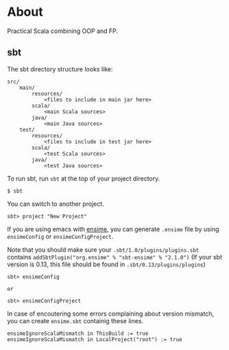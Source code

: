 About
=====

Practical Scala combining OOP and FP.

## sbt

The sbt directory structure looks like:
```
src/
    main/
        resources/
            <files to include in main jar here>
        scala/
            <main Scala sources>
        java/
            <main Java sources>
    test/
        resources/
            <files to include in test jar here>
        scala/
            <test Scala sources>
        java/
            <test Java sources>
```

To run sbt, run `sbt` at the top of your project directory.

```
$ sbt
```

You can switch to another project.

```
sbt> project "New Project"
```

If you are using emacs with [ensime](http://ensime.github.io/), you can generate `.ensime` file by using `ensimeConfig` or `ensimeConfigProject`.

Note that you should make sure your `.sbt/1.0/plugins/plugins.sbt` contains `addSbtPlugin("org.ensime" % "sbt-ensime" % "2.1.0")`
(If your sbt version is 0.13, this file should be found in `.sbt/0.13/plugins/plugins`)

```
sbt> ensimeConfig

or

sbt> ensimeConfigProject
```

In case of encoutering some errors complaining about version mismatch, you can create `ensime.sbt` containig these lines.

```
ensimeIgnoreScalaMismatch in ThisBuild := true
ensimeIgnoreScalaMismatch in LocalProject("root") := true
```
